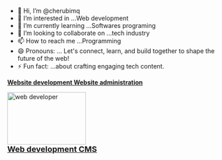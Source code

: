 - 👋 Hi, I’m @cherubimq
- 👀 I’m interested in ...Web development 
- 🌱 I’m currently learning ...Softwares programing
- 💞️ I’m looking to collaborate on ...tech industry
- 📫 How to reach me ...Programming
- 😄 Pronouns: ... Let's connect, learn, and build together to shape the future of the web!
- ⚡ Fun fact: ...about crafting engaging tech content.

<!---
cherubimq/cherubimq is a ✨ special ✨ repository because its `README.md` (this file) appears on your GitHub profile.
You can click the Preview link to take a look at your changes.
--->
<a href="https://cdn2.me-qr.com/html/22756879.html" rel="nofollow" target="_blank"><strong>Website development Website administration</strong></a>
<br />

<a href="https://cherubimq.github.io/github.io/creator.html"><img src="https://www.tekshapers.com/uploads/blog_image/15362384091533896513blog-sco2.jpg" alt="web developer " height="120" width="180"><br><font size="4"><b>Web development CMS</b></font></a>
